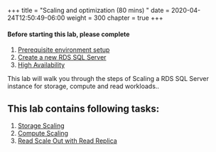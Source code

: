 +++
title = "Scaling and optimization (80 mins) "
date = 2020-04-24T12:50:49-06:00
weight = 300
chapter = true
+++

#### Before starting this lab, please complete
1. [Prerequisite environment setup](lab0.html)
2. [Create a new RDS SQL Server](lab1.html)
3. [High Availability](lab2.html)

<div align="left">This lab will walk you through the steps of Scaling a RDS SQL Server instance for storage, compute and read workloads..</div>

## This lab contains following tasks:
1. [Storage Scaling](lab3/task1.html)
2. [Compute Scaling](lab3/task2.html)
3. [Read Scale Out with Read Replica](lab3/task3_html)
